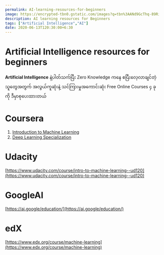 ```yaml
---
permalink: AI-learning-resources-for-beginners
image: https://encrypted-tbn0.gstatic.com/images?q=tbn%3AANd9GcThq-89Ri5avKJg_5Jcjet9jaWF34TAJtVtczU445h78Ao4CdhS&usqp=CAU
description: AI learning resources for Beginners
tags: ["Artificial Intelligence","AI"]
date: 2020-06-13T120:30:00+6:30
---
```

#    Artificial Intelligence resources for beginners

**Artificial Intelligence** နဲ့ပါတ်သက်ပြီး Zero Knowledge ကနေ စပြီးလေ့လာချင်တဲ့သူတွေအတွက်
အလွယ်ကူဆုံးနဲ့ သင်ကြားမှုအကောင်းဆုံး
Free Online Courses ၄ ခုကို
ဒီမှာစုပေးထားတယ်

# Coursera

1. [Introduction to Machine Learning](https://www.coursera.org/learn/machine-learning)
2. [Deep Learning Specialization](https://www.coursera.org/specializations/deep-learning)
   
# Udacity
[https://www.udacity.com/course/intro-to-machine-learning--ud120](https://www.udacity.com/course/intro-to-machine-learning--ud120)
# GoogleAI
[https://ai.google/education/](https://ai.google/education/)
# edX
[https://www.edx.org/course/machine-learning](https://www.edx.org/course/machine-learning)